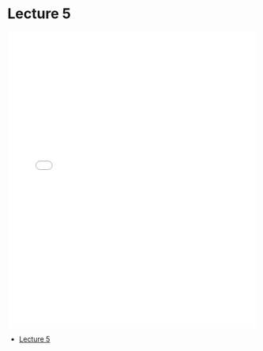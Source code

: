 # Lecture 5

<div>
<iframe src="../../103_lec5.pdf" width="100%" height="600px" frameBorder="0"> </iframe>
</div>

- [Lecture 5](../../103_lec5.pdf)